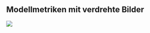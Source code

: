 ## Modellmetriken mit verdrehte Bilder
![](https://asset.cml.dev/4ff020bb73b323c3ca861eb75612d67aaf555d9c?cml=png)
